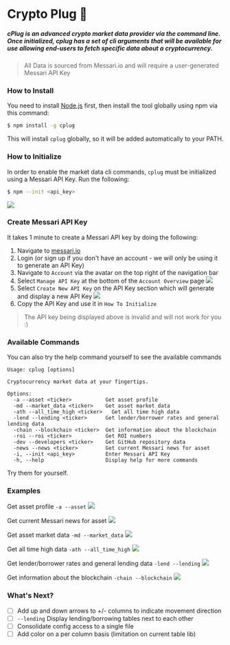 # Crypto Plug 🔌
##### cPlug is an advanced crypto market data provider via the command line. Once initialized, cplug has a set of cli arguments that will be available for use allowing end-users to fetch specific data about a cryptocurrency.

> All Data is sourced from Messari.io and will require a user-generated Messari API Key
### How to Install
You need to install [Node.js](https://nodejs.org/en/download/) first, then install the tool globally using npm via this command:
```zsh
$ npm install -g cplug
```
This will install `cplug` globally, so it will be added automatically to your PATH.

### How to Initialize
In order to enable the market data cli commands, `cplug` must be initialized using a Messari API Key. Run the following:
```zsh
$ npm --init <api_key>
```
![](./img/init.gif)
### Create Messari API Key
It takes 1 minute to create a Messari API key by doing the following:
1. Navigate to [messari.io](https://messari.io/)
2. Login (or sign up if you don't have an account - we will only be using it to generate an API Key)
3. Navigate to `Account` via the avatar on the top right of the navigation bar
4. Select `Manage API Key` at the bottom of the `Account Overview` page
![](./img/account_manage_api_key.png)
5. Select `Create New API Key` on the API Key section which will generate and display a new API Key
![](./img/account_create_new_api_key.png)
6. Copy the API Key and use it in `How To Initialize`

> The API key being displayed above is invalid and will not work for you :)

### Available Commands
You can also try the help command yourself to see the available commands
```
Usage: cplug [options]

Cryptocurrency market data at your fingertips.

Options:
  -a --asset <ticker>           Get asset profile
  -md --market_data <ticker>    Get asset market data
  -ath --all_time_high <ticker>   Get all time high data
  -lend --lending <ticker>      Get lender/borrower rates and general lending data
  -chain --blockchain <ticker>  Get information about the blockchain
  -roi --roi <ticker>           Get ROI numbers
  -dev --developers <ticker>    Get GitHub repository data
  -news --news <ticker>         Get current Messari news for asset
  -i, --init <api_key>          Enter Messari API Key
  -h, --help                    Display help for more commands
```

Try them for yourself.

### Examples
Get asset profile `-a --asset`
![](./img/asset_profile.gif)

Get current Messari news for asset
![](./img/news.gif)

Get asset market data `-md --market_data`
![](./img/market_data.gif)

Get all time high data `-ath --all_time_high`
![](./img/all_time_high.gif)

Get lender/borrower rates and general lending data `-lend --lending`
![](./img/lending.gif)

Get information about the blockchain `-chain --blockchain`
![](./img/lending.gif)

### What's Next?
- [ ] Add up and down arrows to +/- columns to indicate movement direction
- [ ] `--lending` Display lending/borrowing tables next to each other
- [ ] Consolidate config access to a single file
- [ ] Add color on a per column basis (limitation on current table lib)
